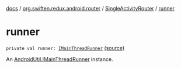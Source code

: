 [docs](../../index.md) / [org.swiften.redux.android.router](../index.md) / [SingleActivityRouter](index.md) / [runner](./runner.md)

# runner

`private val runner: `[`IMainThreadRunner`](../../org.swiften.redux.android.util/-android-util/-i-main-thread-runner/index.md) [(source)](https://github.com/protoman92/KotlinRedux/tree/master/android\android-router\src\main\java/org/swiften/redux/android/router/SingleActivityRouter.kt#L31)

An [AndroidUtil.IMainThreadRunner](../../org.swiften.redux.android.util/-android-util/-i-main-thread-runner/index.md) instance.

